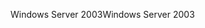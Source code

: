 <span data-ttu-id="e2218-101">Windows Server 2003</span><span class="sxs-lookup"><span data-stu-id="e2218-101">Windows Server 2003</span></span>